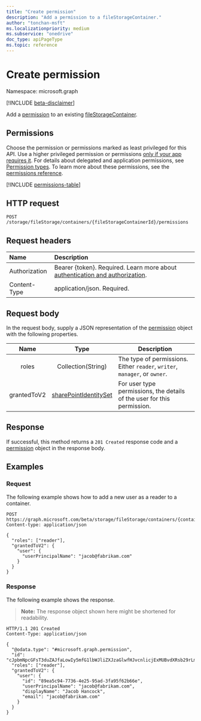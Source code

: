 ```yaml
---
title: "Create permission"
description: "Add a permission to a fileStorageContainer."
author: "tonchan-msft"
ms.localizationpriority: medium
ms.subservice: "onedrive"
doc_type: apiPageType
ms.topic: reference
---
```


# Create permission


Namespace: microsoft.graph

[!INCLUDE [beta-disclaimer](../../includes/beta-disclaimer.md)]

Add a [permission](../resources/permission.md) to an existing [fileStorageContainer](../resources/filestoragecontainer.md). 


## Permissions

Choose the permission or permissions marked as least privileged for this API. Use a higher privileged permission or permissions [only if your app requires it](/graph/permissions-overview#best-practices-for-using-microsoft-graph-permissions). For details about delegated and application permissions, see [Permission types](/graph/permissions-overview#permission-types). To learn more about these permissions, see the [permissions reference](/graph/permissions-reference).

<!-- { "blockType": "permissions", "name": "filestoragecontainer_post_permissions" } -->
[!INCLUDE [permissions-table](../includes/permissions/filestoragecontainer-post-permissions-permissions.md)]

## HTTP request

<!-- {
  "blockType": "ignored"
}
-->
``` http
POST /storage/fileStorage/containers/{fileStorageContainerId}/permissions
```

## Request headers
|Name|Description|
|:---|:---|
|Authorization|Bearer {token}. Required. Learn more about [authentication and authorization](/graph/auth/auth-concepts).|
|Content-Type|application/json. Required.|

## Request body
In the request body, supply a JSON representation of the [permission](../resources/permission.md) object with the following properties.

|     Name    |                              Type                              | Description                                                                |
|:-----------:|:--------------------------------------------------------------:|----------------------------------------------------------------------------|
| roles       | Collection(String)                                             | The type of permissions. Either `reader`, `writer`, `manager`, or `owner`. |
| grantedToV2 | [sharePointIdentitySet](../resources/sharepointidentityset.md) | For user type permissions, the details of the user for this permission.    |

## Response

If successful, this method returns a `201 Created` response code and a [permission](../resources/permission.md) object in the response body.

## Examples

### Request
The following example shows how to add a new user as a reader to a container.
<!-- {
  "blockType": "request",
  "name": "create_permission",
  "@odata.type": "microsoft.graph.permission"
}
-->
``` http
POST https://graph.microsoft.com/beta/storage/fileStorage/containers/{containerId}/permissions
Content-type: application/json

{
  "roles": ["reader"],
  "grantedToV2": {
    "user": {
      "userPrincipalName": "jacob@fabrikam.com"
    }
  }
}
```

### Response
The following example shows the response.
>**Note:** The response object shown here might be shortened for readability.
<!-- {
  "blockType": "response",
  "truncated": true,
  "@odata.type": "microsoft.graph.permission"
}
-->
``` http
HTTP/1.1 201 Created
Content-Type: application/json

{
  "@odata.type": "#microsoft.graph.permission",
  "id": "cJpbmNpcGFsT3duZAJfaLowIy5mfG1lbWJliZXJzaGlwfHJvcnlicjExMUBvdXRsb29rLmNvbQ",
  "roles": ["reader"],
  "grantedToV2": {
    "user": {
      "id": "89ea5c94-7736-4e25-95ad-3fa95f62b66e",
      "userPrincipalName": "jacob@fabrikam.com",
      "displayName": "Jacob Hancock",
      "email": "jacob@fabrikam.com"
    }
  }
}
```


